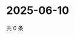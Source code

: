 # 2025-06-10

共 0 条

<!-- BEGIN ZHIHUQUESTIONS -->
<!-- 最后更新时间 Tue Jun 10 2025 04:12:59 GMT+0800 (China Standard Time) -->

<!-- END ZHIHUQUESTIONS -->
